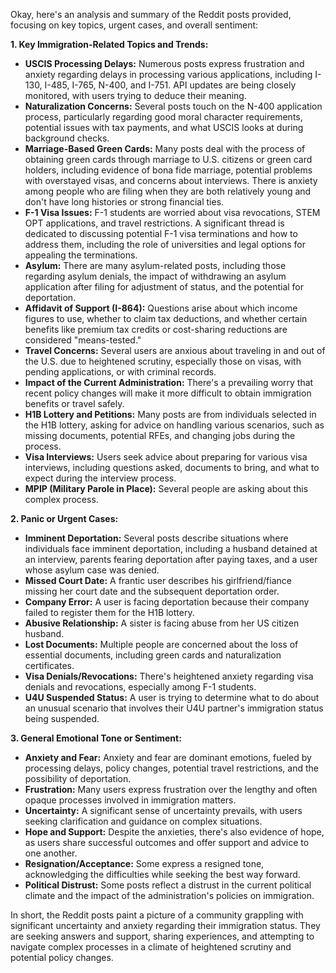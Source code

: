 Okay, here's an analysis and summary of the Reddit posts provided, focusing on key topics, urgent cases, and overall sentiment:

**1. Key Immigration-Related Topics and Trends:**

*   **USCIS Processing Delays:** Numerous posts express frustration and anxiety regarding delays in processing various applications, including I-130, I-485, I-765, N-400, and I-751. API updates are being closely monitored, with users trying to deduce their meaning.
*   **Naturalization Concerns:** Several posts touch on the N-400 application process, particularly regarding good moral character requirements, potential issues with tax payments, and what USCIS looks at during background checks.
*   **Marriage-Based Green Cards:** Many posts deal with the process of obtaining green cards through marriage to U.S. citizens or green card holders, including evidence of bona fide marriage, potential problems with overstayed visas, and concerns about interviews. There is anxiety among people who are filing when they are both relatively young and don't have long histories or strong financial ties.
*   **F-1 Visa Issues:** F-1 students are worried about visa revocations, STEM OPT applications, and travel restrictions. A significant thread is dedicated to discussing potential F-1 visa terminations and how to address them, including the role of universities and legal options for appealing the terminations.
*   **Asylum:** There are many asylum-related posts, including those regarding asylum denials, the impact of withdrawing an asylum application after filing for adjustment of status, and the potential for deportation.
*   **Affidavit of Support (I-864):** Questions arise about which income figures to use, whether to claim tax deductions, and whether certain benefits like premium tax credits or cost-sharing reductions are considered "means-tested."
*   **Travel Concerns:** Several users are anxious about traveling in and out of the U.S. due to heightened scrutiny, especially those on visas, with pending applications, or with criminal records.
*   **Impact of the Current Administration:** There's a prevailing worry that recent policy changes will make it more difficult to obtain immigration benefits or travel safely.
*   **H1B Lottery and Petitions:** Many posts are from individuals selected in the H1B lottery, asking for advice on handling various scenarios, such as missing documents, potential RFEs, and changing jobs during the process.
*   **Visa Interviews:** Users seek advice about preparing for various visa interviews, including questions asked, documents to bring, and what to expect during the interview process.
*   **MPIP (Military Parole in Place):** Several people are asking about this complex process.

**2. Panic or Urgent Cases:**

*   **Imminent Deportation:** Several posts describe situations where individuals face imminent deportation, including a husband detained at an interview, parents fearing deportation after paying taxes, and a user whose asylum case was denied.
*   **Missed Court Date:** A frantic user describes his girlfriend/fiance missing her court date and the subsequent deportation order.
*   **Company Error:** A user is facing deportation because their company failed to register them for the H1B lottery.
*   **Abusive Relationship:** A sister is facing abuse from her US citizen husband.
*   **Lost Documents:** Multiple people are concerned about the loss of essential documents, including green cards and naturalization certificates.
*   **Visa Denials/Revocations:** There's heightened anxiety regarding visa denials and revocations, especially among F-1 students.
*   **U4U Suspended Status:** A user is trying to determine what to do about an unusual scenario that involves their U4U partner's immigration status being suspended.

**3. General Emotional Tone or Sentiment:**

*   **Anxiety and Fear:** Anxiety and fear are dominant emotions, fueled by processing delays, policy changes, potential travel restrictions, and the possibility of deportation.
*   **Frustration:** Many users express frustration over the lengthy and often opaque processes involved in immigration matters.
*   **Uncertainty:** A significant sense of uncertainty prevails, with users seeking clarification and guidance on complex situations.
*   **Hope and Support:** Despite the anxieties, there's also evidence of hope, as users share successful outcomes and offer support and advice to one another.
*   **Resignation/Acceptance:** Some express a resigned tone, acknowledging the difficulties while seeking the best way forward.
*   **Political Distrust:** Some posts reflect a distrust in the current political climate and the impact of the administration's policies on immigration.

In short, the Reddit posts paint a picture of a community grappling with significant uncertainty and anxiety regarding their immigration status. They are seeking answers and support, sharing experiences, and attempting to navigate complex processes in a climate of heightened scrutiny and potential policy changes.
